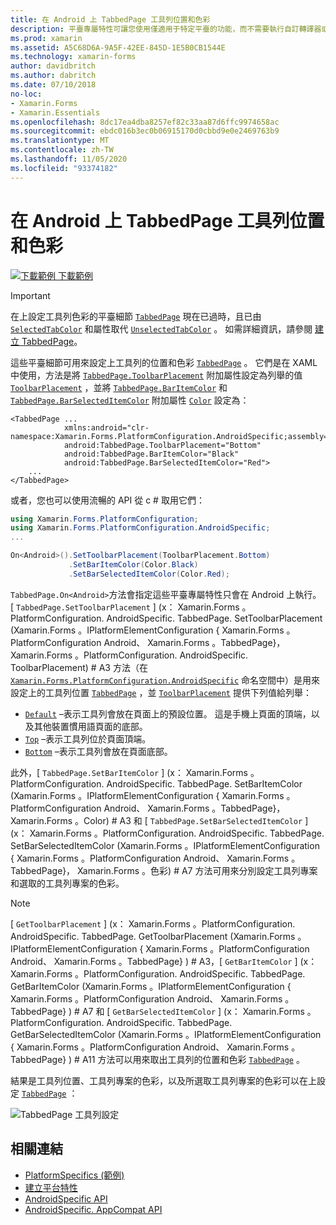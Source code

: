 ```yaml
---
title: 在 Android 上 TabbedPage 工具列位置和色彩
description: 平臺專屬特性可讓您使用僅適用于特定平臺的功能，而不需要執行自訂轉譯器或效果。 本文說明如何使用 Android 平臺特定的，在 TabbedPage 上設定工具列的位置和色彩。
ms.prod: xamarin
ms.assetid: A5C68D6A-9A5F-42EE-845D-1E5B0CB1544E
ms.technology: xamarin-forms
author: davidbritch
ms.author: dabritch
ms.date: 07/10/2018
no-loc:
- Xamarin.Forms
- Xamarin.Essentials
ms.openlocfilehash: 8dc17ea4dba8257ef82c33aa87d6ffc9974658ac
ms.sourcegitcommit: ebdc016b3ec0b06915170d0cbbd9e0e2469763b9
ms.translationtype: MT
ms.contentlocale: zh-TW
ms.lasthandoff: 11/05/2020
ms.locfileid: "93374182"
---
```

# <a name="tabbedpage-toolbar-placement-and-color-on-android"></a>在 Android 上 TabbedPage 工具列位置和色彩

[![下載範例](~/media/shared/download.png) 下載範例](/samples/xamarin/xamarin-forms-samples/userinterface-platformspecifics)

> [!IMPORTANT]
> 在上設定工具列色彩的平臺細節 [`TabbedPage`](xref:Xamarin.Forms.TabbedPage) 現在已過時，且已由 [`SelectedTabColor`](xref:Xamarin.Forms.TabbedPage.SelectedTabColor) 和屬性取代 [`UnselectedTabColor`](xref:Xamarin.Forms.TabbedPage.UnselectedTabColor) 。 如需詳細資訊，請參閱 [建立 TabbedPage](~/xamarin-forms/app-fundamentals/navigation/tabbed-page.md#create-a-tabbedpage)。

這些平臺細節可用來設定上工具列的位置和色彩 [`TabbedPage`](xref:Xamarin.Forms.TabbedPage) 。 它們是在 XAML 中使用，方法是將 [`TabbedPage.ToolbarPlacement`](xref:Xamarin.Forms.PlatformConfiguration.AndroidSpecific.TabbedPage.ToolbarPlacementProperty) 附加屬性設定為列舉的值 [`ToolbarPlacement`](xref:Xamarin.Forms.PlatformConfiguration.AndroidSpecific.ToolbarPlacement) ，並將 [`TabbedPage.BarItemColor`](xref:Xamarin.Forms.PlatformConfiguration.AndroidSpecific.TabbedPage.BarItemColorProperty) 和 [`TabbedPage.BarSelectedItemColor`](xref:Xamarin.Forms.PlatformConfiguration.AndroidSpecific.TabbedPage.BarSelectedItemColorProperty) 附加屬性 [`Color`](xref:Xamarin.Forms.Color) 設定為：

```xaml
<TabbedPage ...
            xmlns:android="clr-namespace:Xamarin.Forms.PlatformConfiguration.AndroidSpecific;assembly=Xamarin.Forms.Core"
            android:TabbedPage.ToolbarPlacement="Bottom"
            android:TabbedPage.BarItemColor="Black"
            android:TabbedPage.BarSelectedItemColor="Red">
    ...
</TabbedPage>
```

或者，您也可以使用流暢的 API 從 c # 取用它們：

```csharp
using Xamarin.Forms.PlatformConfiguration;
using Xamarin.Forms.PlatformConfiguration.AndroidSpecific;
...

On<Android>().SetToolbarPlacement(ToolbarPlacement.Bottom)
             .SetBarItemColor(Color.Black)
             .SetBarSelectedItemColor(Color.Red);
```

`TabbedPage.On<Android>`方法會指定這些平臺專屬特性只會在 Android 上執行。 [ `TabbedPage.SetToolbarPlacement` ] (x： Xamarin.Forms 。PlatformConfiguration. AndroidSpecific. TabbedPage. SetToolbarPlacement (Xamarin.Forms 。IPlatformElementConfiguration { Xamarin.Forms 。PlatformConfiguration Android、 Xamarin.Forms 。TabbedPage}， Xamarin.Forms 。PlatformConfiguration. AndroidSpecific. ToolbarPlacement) # A3 方法（在 [`Xamarin.Forms.PlatformConfiguration.AndroidSpecific`](xref:Xamarin.Forms.PlatformConfiguration.AndroidSpecific) 命名空間中）是用來設定上的工具列位置 [`TabbedPage`](xref:Xamarin.Forms.TabbedPage) ，並 [`ToolbarPlacement`](xref:Xamarin.Forms.PlatformConfiguration.AndroidSpecific.ToolbarPlacement) 提供下列值給列舉：

- [`Default`](xref:Xamarin.Forms.PlatformConfiguration.AndroidSpecific.ToolbarPlacement.Default) –表示工具列會放在頁面上的預設位置。 這是手機上頁面的頂端，以及其他裝置慣用語頁面的底部。
- [`Top`](xref:Xamarin.Forms.PlatformConfiguration.AndroidSpecific.ToolbarPlacement.Top) –表示工具列位於頁面頂端。
- [`Bottom`](xref:Xamarin.Forms.PlatformConfiguration.AndroidSpecific.ToolbarPlacement.Bottom) –表示工具列會放在頁面底部。

此外，[ `TabbedPage.SetBarItemColor` ] (x： Xamarin.Forms 。PlatformConfiguration. AndroidSpecific. TabbedPage. SetBarItemColor (Xamarin.Forms 。IPlatformElementConfiguration { Xamarin.Forms 。PlatformConfiguration Android、 Xamarin.Forms 。TabbedPage}， Xamarin.Forms 。Color) # A3 和 [ `TabbedPage.SetBarSelectedItemColor` ] (x： Xamarin.Forms 。PlatformConfiguration. AndroidSpecific. TabbedPage. SetBarSelectedItemColor (Xamarin.Forms 。IPlatformElementConfiguration { Xamarin.Forms 。PlatformConfiguration Android、 Xamarin.Forms 。TabbedPage}， Xamarin.Forms 。色彩) # A7 方法可用來分別設定工具列專案和選取的工具列專案的色彩。

> [!NOTE]
> [ `GetToolbarPlacement` ] (x： Xamarin.Forms 。PlatformConfiguration. AndroidSpecific. TabbedPage. GetToolbarPlacement (Xamarin.Forms 。IPlatformElementConfiguration { Xamarin.Forms 。PlatformConfiguration Android、 Xamarin.Forms 。TabbedPage} ) # A3，[ `GetBarItemColor` ] (x： Xamarin.Forms 。PlatformConfiguration. AndroidSpecific. TabbedPage. GetBarItemColor (Xamarin.Forms 。IPlatformElementConfiguration { Xamarin.Forms 。PlatformConfiguration Android、 Xamarin.Forms 。TabbedPage} ) # A7 和 [ `GetBarSelectedItemColor` ] (x： Xamarin.Forms 。PlatformConfiguration. AndroidSpecific. TabbedPage. GetBarSelectedItemColor (Xamarin.Forms 。IPlatformElementConfiguration { Xamarin.Forms 。PlatformConfiguration Android、 Xamarin.Forms 。TabbedPage} ) # A11 方法可以用來取出工具列的位置和色彩 [`TabbedPage`](xref:Xamarin.Forms.TabbedPage) 。

結果是工具列位置、工具列專案的色彩，以及所選取工具列專案的色彩可以在上設定 [`TabbedPage`](xref:Xamarin.Forms.TabbedPage) ：

![TabbedPage 工具列設定](tabbedpage-toolbar-placement-color-images/tabbedpage-toolbar-placement.png)

## <a name="related-links"></a>相關連結

- [PlatformSpecifics (範例) ](/samples/xamarin/xamarin-forms-samples/userinterface-platformspecifics)
- [建立平台特性](~/xamarin-forms/platform/platform-specifics/index.md#creating-platform-specifics)
- [AndroidSpecific API](xref:Xamarin.Forms.PlatformConfiguration.AndroidSpecific)
- [AndroidSpecific. AppCompat API](xref:Xamarin.Forms.PlatformConfiguration.AndroidSpecific.AppCompat)